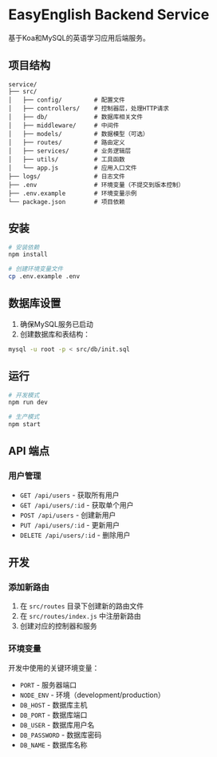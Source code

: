 # EasyEnglish Backend Service

基于Koa和MySQL的英语学习应用后端服务。

## 项目结构

```
service/
├── src/
│   ├── config/         # 配置文件
│   ├── controllers/    # 控制器层，处理HTTP请求
│   ├── db/             # 数据库相关文件
│   ├── middleware/     # 中间件
│   ├── models/         # 数据模型（可选）
│   ├── routes/         # 路由定义
│   ├── services/       # 业务逻辑层
│   ├── utils/          # 工具函数
│   └── app.js          # 应用入口文件
├── logs/               # 日志文件
├── .env                # 环境变量（不提交到版本控制）
├── .env.example        # 环境变量示例
└── package.json        # 项目依赖
```

## 安装

```bash
# 安装依赖
npm install

# 创建环境变量文件
cp .env.example .env
```

## 数据库设置

1. 确保MySQL服务已启动
2. 创建数据库和表结构：

```bash
mysql -u root -p < src/db/init.sql
```

## 运行

```bash
# 开发模式
npm run dev

# 生产模式
npm start
```

## API 端点

### 用户管理

- `GET /api/users` - 获取所有用户
- `GET /api/users/:id` - 获取单个用户
- `POST /api/users` - 创建新用户
- `PUT /api/users/:id` - 更新用户
- `DELETE /api/users/:id` - 删除用户

## 开发

### 添加新路由

1. 在 `src/routes` 目录下创建新的路由文件
2. 在 `src/routes/index.js` 中注册新路由
3. 创建对应的控制器和服务

### 环境变量

开发中使用的关键环境变量：

- `PORT` - 服务器端口
- `NODE_ENV` - 环境（development/production）
- `DB_HOST` - 数据库主机
- `DB_PORT` - 数据库端口
- `DB_USER` - 数据库用户名
- `DB_PASSWORD` - 数据库密码
- `DB_NAME` - 数据库名称